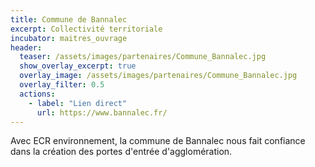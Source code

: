 ```yaml
---
title: Commune de Bannalec
excerpt: Collectivité territoriale
incubator: maitres_ouvrage
header:
  teaser: /assets/images/partenaires/Commune_Bannalec.jpg
  show_overlay_excerpt: true
  overlay_image: /assets/images/partenaires/Commune_Bannalec.jpg
  overlay_filter: 0.5
  actions:
    - label: "Lien direct"
      url: https://www.bannalec.fr/
---
```


Avec ECR environnement, la commune de Bannalec nous fait confiance dans la création des portes d'entrée d'agglomération.

